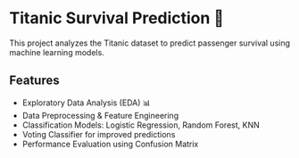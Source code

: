 # Titanic Survival Prediction 🚢  

This project analyzes the Titanic dataset to predict passenger survival using machine learning models.  

## Features  
- Exploratory Data Analysis (EDA) 📊  
- Data Preprocessing & Feature Engineering  
- Classification Models: Logistic Regression, Random Forest, KNN  
- Voting Classifier for improved predictions  
- Performance Evaluation using Confusion Matrix  
